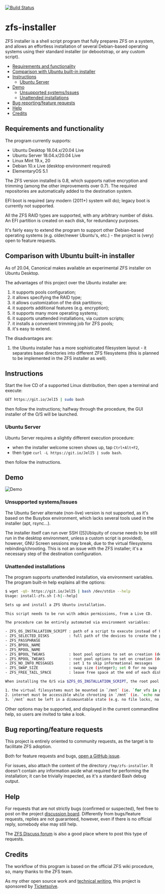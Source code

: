 [![Build Status][BS IMG]](https://travis-ci.org/saveriomiroddi/zfs-installer)

# zfs-installer

ZFS installer is a shell script program that fully prepares ZFS on a system, and allows an effortless installation of several Debian-based operating systems using their standard installer (or debootstrap, or any custom script).

- [Requirements and functionality](#requirements-and-functionality)
- [Comparison with Ubuntu built-in installer](#comparison-with-ubuntu-built-in-installer)
- [Instructions](#instructions)
  - [Ubuntu Server](#ubuntu-server)
- [Demo](#demo)
  - [Unsupported systems/Issues](#unsupported-systemsissues)
  - [Unattended installations](#unattended-installations)
- [Bug reporting/feature requests](#bug-reportingfeature-requests)
- [Help](#help)
- [Credits](#credits)

## Requirements and functionality

The program currently supports:

- Ubuntu Desktop 18.04.x/20.04 Live
- Ubuntu Server 18.04.x/20.04 Live
- Linux Mint 19.x, 20
- Debian 10.x Live (desktop environment required)
- ElementaryOS 5.1

The ZFS version installed is 0.8, which supports native encryption and trimming (among the other improvements over 0.7). The required repositories are automatically added to the destination system.

EFI boot is required (any modern (2011+) system will do); legacy boot is currently not supported.

All the ZFS RAID types are supported, with any arbitrary number of disks. An EFI partition is created on each disk, for redundancy purposes.

It's fairly easy to extend the program to support other Debian-based operating systems (e.g. older/newer Ubuntu's, etc.) - the project is (very) open to feature requests.

## Comparison with Ubuntu built-in installer

As of 20.04, Canonical makes available an experimental ZFS installer on Ubuntu Desktop.

The advantages of this project over the Ubuntu installer are:

1. it supports pools configuration;
2. it allows specifying the RAID type;
3. it allows customization of the disk partitions;
4. it supports additional features (e.g. encryption);
5. it supports many more operating systems;
6. it supports unattended installations, via custom scripts;
7. it installs a convenient trimming job for ZFS pools;
8. it's easy to extend.

The disadvantages are:

1. the Ubuntu installer has a more sophisticated filesystem layout - it separates base directories into different ZFS filesystems (this is planned to be implemented in the ZFS installer as well).

## Instructions

Start the live CD of a supported Linux distribution, then open a terminal and execute:

```sh
GET https://git.io/JelI5 | sudo bash
```

then follow the instructions; halfway through the procedure, the GUI installer of the O/S will be launched.

### Ubuntu Server

Ubuntu Server requires a slightly different execution procedure:

- when the installer welcome screen shows up, tap `Ctrl+Alt+F2`,
- then type `curl -L https://git.io/JelI5 | sudo bash`.

then follow the instructions.

## Demo

![Demo](/demo/demo.gif?raw=true)

### Unsupported systems/Issues

The Ubuntu Server alternate (non-live) version is not supported, as it's based on the Busybox environment, which lacks several tools used in the installer (apt, rsync...).

The installer itself can run over SSH (\[S\]Ubiquity of course needs to be still run in the desktop environment, unless a custom script is provided), however, GNU Screen sessions may break, due to the virtual filesystems rebinding/chrooting. This is not an issue with the ZFS installer; it's a necessary step of the destination configuration.

### Unattended installations

The program supports unattended installation, via environment variables. The program built-in help explains all the options:

```sh
$ wget -qO- https://git.io/JelI5 | bash /dev/stdin --help
Usage: install-zfs.sh [-h|--help]

Sets up and install a ZFS Ubuntu installation.

This script needs to be run with admin permissions, from a Live CD.

The procedure can be entirely automated via environment variables:

- ZFS_OS_INSTALLATION_SCRIPT : path of a script to execute instead of Ubiquity (see dedicated section below)
- ZFS_SELECTED_DISKS         : full path of the devices to create the pool on, comma-separated
- ZFS_PASSPHRASE
- ZFS_BPOOL_NAME
- ZFS_RPOOL_NAME
- ZFS_BPOOL_TWEAKS           : boot pool options to set on creation (defaults to `-o ashift=12`)
- ZFS_RPOOL_TWEAKS           : root pool options to set on creation (defaults to `-o ashift=12 -O acltype=posixacl -O compression=lz4 -O dnodesize=auto -O relatime=on -O xattr=sa -O normalization=formD`)
- ZFS_NO_INFO_MESSAGES       : set 1 to skip informational messages
- ZFS_SWAP_SIZE              : swap size (integer); set 0 for no swap
- ZFS_FREE_TAIL_SPACE        : leave free space at the end of each disk (integer), for example, for a swap partition

When installing the O/S via $ZFS_OS_INSTALLATION_SCRIPT, the root pool is mounted as `/mnt`; the requisites are:

1. the virtual filesystems must be mounted in `/mnt` (ie. `for vfs in proc sys dev; do mount --rbind /$vfs /mnt/$vfs; done`)
2. internet must be accessible while chrooting in `/mnt` (ie. `echo nameserver 8.8.8.8 >> /mnt/etc/resolv.conf`)
3. `/mnt` must be left in a dismountable state (e.g. no file locks, no swap etc.);
```

Other options may be supported, and displayed in the current commandline help, so users are invited to take a look.

## Bug reporting/feature requests

This project is entirely oriented to community requests, as the target is to facilitate ZFS adoption.

Both for feature requests and bugs, [open a GitHub issue](https://github.com/saveriomiroddi/zfs-installer/issues/new).

For issues, also attach the content of the directory `/tmp/zfs-installer`. It doesn't contain any information aside what required for performing the installation; it can be trivially inspected, as it's a standard Bash debug output.

## Help

For requests that are not strictly bugs (confirmed or suspected), feel free to post on the project [discussion board](https://github.com/saveriomiroddi/zfs-installer/discussions). Differently from bugs/feature requests, replies are not guaranteed, however, even if there is no official reply, somebody else may still help.

The [ZFS Discuss forum](https://zfsonlinux.topicbox.com/groups/zfs-discuss) is also a good place where to post this type of requests.

## Credits

The workflow of this program is based on the official ZFS wiki procedure, so, many thanks to the ZFS team.

As my other open source work and [technical writing](https://saveriomiroddi.github.io), this project is sponsored by [Ticketsolve](https://ticketsolve.com).

[BS img]: https://travis-ci.org/saveriomiroddi/zfs-installer.svg?branch=master
